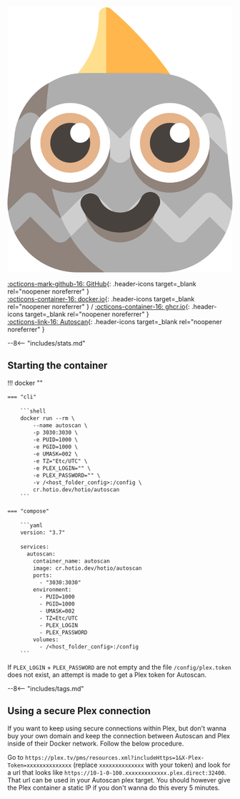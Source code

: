<div class="image-logo no-logo"><img src="/img/pullio.svg" alt="logo"></div>

[:octicons-mark-github-16: GitHub](https://github.com/hotio/autoscan){: .header-icons target=_blank rel="noopener noreferrer" }  
[:octicons-container-16: docker.io](https://hub.docker.com/r/hotio/autoscan){: .header-icons target=_blank rel="noopener noreferrer" }
 / [:octicons-container-16: ghcr.io](https://github.com/orgs/hotio/packages/container/package/autoscan){: .header-icons target=_blank rel="noopener noreferrer" }  
[:octicons-link-16: Autoscan](https://github.com/cloudbox/autoscan){: .header-icons target=_blank rel="noopener noreferrer" }  

--8<-- "includes/stats.md"

## Starting the container

!!! docker ""

    === "cli"

        ```shell
        docker run --rm \
            --name autoscan \
            -p 3030:3030 \
            -e PUID=1000 \
            -e PGID=1000 \
            -e UMASK=002 \
            -e TZ="Etc/UTC" \
            -e PLEX_LOGIN="" \
            -e PLEX_PASSWORD="" \
            -v /<host_folder_config>:/config \
            cr.hotio.dev/hotio/autoscan
        ```

    === "compose"

        ```yaml
        version: "3.7"

        services:
          autoscan:
            container_name: autoscan
            image: cr.hotio.dev/hotio/autoscan
            ports:
              - "3030:3030"
            environment:
              - PUID=1000
              - PGID=1000
              - UMASK=002
              - TZ=Etc/UTC
              - PLEX_LOGIN
              - PLEX_PASSWORD
            volumes:
              - /<host_folder_config>:/config
        ```

If `PLEX_LOGIN` + `PLEX_PASSWORD` are not empty and the file `/config/plex.token` does not exist, an attempt is made to get a Plex token for Autoscan.

--8<-- "includes/tags.md"

## Using a secure Plex connection

If you want to keep using secure connections within Plex, but don't wanna buy your own domain and keep the connection between Autoscan and Plex inside of their Docker network. Follow the below procedure.

Go to `https://plex.tv/pms/resources.xml?includeHttps=1&X-Plex-Token=xxxxxxxxxxxxxx` (replace `xxxxxxxxxxxxxx` with your token) and look for a url that looks like `https://10-1-0-100.xxxxxxxxxxxxx.plex.direct:32400`. That url can be used in your Autoscan plex target. You should however give the Plex container a static IP if you don't wanna do this every 5 minutes.
